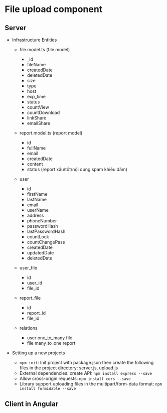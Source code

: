 # File upload component

## Server

- Infrastructure Entities
    - file.model.ts (file model)
        - _id
        - fileName
        - createdDate
        - deletedDate
        - size
        - type
        - host
        - exp_time
        - status
        - countView
        - countDownload
        - linkShare
        - emailShare

    - report.model.ts (report model)
        - id
        - fullName
        - email
        - createdDate
        - content
        - status (report xấu/tốt/nội dung spam khiêu dâm)

    - user
        - id
        - firstName
        - lastName
        - email
        - userName
        - address
        - phoneNumber
        - passwordHash
        - lastPasswordHash
        - countLock
        - countChangePass
        - createdDate
        - updatedDate
        - deletedDate

    - user_file
        - id
        - user_id
        - file_id
                
    - report_file
        - id
        - report_id
        - file_id

    - relations
        - user one_to_many file
        - file many_to_one report

- Setting up a new projects

    - `npm init`: Init project with package.json then create the following files in the project directory: server.js, upload.js
    - External dependencies: create API: `npm install express --save` 
    - Allow cross-origin requests: `npm install cors --save`
    - Library support uploading files in the multipart/form-data format: `npm install formidable --save`
    

## Client in Angular
